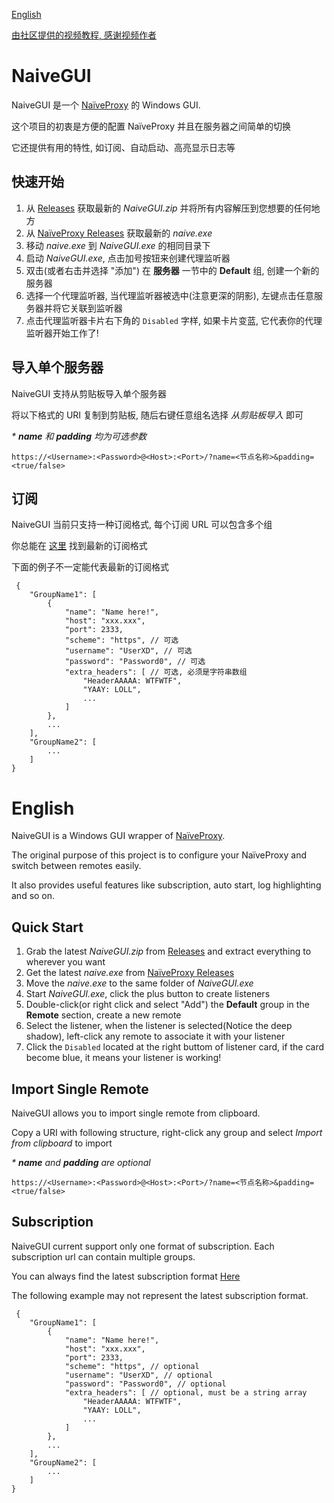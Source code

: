 [English](#English)

[由社区提供的视频教程, 感谢视频作者](https://youtu.be/p9MZMAvVLAA?t=510)

# NaiveGUI
NaiveGUI 是一个 [NaïveProxy](https://github.com/klzgrad/naiveproxy) 的  Windows GUI.

这个项目的初衷是方便的配置 NaïveProxy 并且在服务器之间简单的切换

它还提供有用的特性, 如订阅、自动启动、高亮显示日志等

## 快速开始
1. 从 [Releases](https://github.com/ExcitedCodes/NaiveGUI/releases) 获取最新的 _NaiveGUI.zip_ 并将所有内容解压到您想要的任何地方
2. 从 [NaïveProxy Releases](https://github.com/klzgrad/naiveproxy/releases) 获取最新的 _naive.exe_
3. 移动 _naive.exe_ 到 _NaiveGUI.exe_ 的相同目录下
4. 启动 _NaiveGUI.exe_, 点击加号按钮来创建代理监听器
5. 双击(或者右击并选择 "添加") 在 __服务器__ 一节中的 __Default__ 组, 创建一个新的服务器
6. 选择一个代理监听器, 当代理监听器被选中(注意更深的阴影), 左键点击任意服务器并将它关联到监听器
7. 点击代理监听器卡片右下角的 `Disabled` 字样, 如果卡片变蓝, 它代表你的代理监听器开始工作了!

## 导入单个服务器
NaiveGUI 支持从剪贴板导入单个服务器

将以下格式的 URI 复制到剪贴板, 随后右键任意组名选择 _从剪贴板导入_ 即可

_* __name__ 和 __padding__ 均为可选参数_
```
https://<Username>:<Password>@<Host>:<Port>/?name=<节点名称>&padding=<true/false>
```

## 订阅
NaiveGUI 当前只支持一种订阅格式, 每个订阅 URL 可以包含多个组

你总能在 [这里](https://github.com/ExcitedCodes/NaiveGUI/blob/master/NaiveWPF/Data/Subscription.cs) 找到最新的订阅格式

下面的例子不一定能代表最新的订阅格式
```jsonc
 {
    "GroupName1": [
        {
            "name": "Name here!",
            "host": "xxx.xxx",
            "port": 2333,
            "scheme": "https", // 可选
            "username": "UserXD", // 可选
            "password": "Password0", // 可选
            "extra_headers": [ // 可选, 必须是字符串数组
                "HeaderAAAAA: WTFWTF",
                "YAAY: LOLL",
                ...
            ]
        },
        ...
    ],
    "GroupName2": [
        ...
    ]
}
```

# English
NaiveGUI is a Windows GUI wrapper of [NaïveProxy](https://github.com/klzgrad/naiveproxy).

The original purpose of this project is to configure your NaïveProxy and switch between remotes easily.

It also provides useful features like subscription, auto start, log highlighting and so on.

## Quick Start
1. Grab the latest _NaiveGUI.zip_ from [Releases](https://github.com/ExcitedCodes/NaiveGUI/releases) and extract everything to wherever you want
2. Get the latest _naive.exe_ from  [NaïveProxy Releases](https://github.com/klzgrad/naiveproxy/releases)
3. Move the _naive.exe_ to the same folder of _NaiveGUI.exe_
4. Start _NaiveGUI.exe_, click the plus button to create listeners
5. Double-click(or right click and select "Add") the __Default__ group in the __Remote__ section, create a new remote
6. Select the listener, when the listener is selected(Notice the deep shadow), left-click any remote to associate it with your listener
7. Click the `Disabled` located at the right buttom of listener card, if the card become blue, it means your listener is working!

## Import Single Remote
NaiveGUI allows you to import single remote from clipboard.

Copy a URI with following structure, right-click any group and select _Import from clipboard_ to import

_* __name__ and __padding__ are optional_
```
https://<Username>:<Password>@<Host>:<Port>/?name=<节点名称>&padding=<true/false>
```

## Subscription
NaiveGUI current support only one format of subscription. Each subscription url can contain multiple groups.

You can always find the latest subscription format [Here](https://github.com/ExcitedCodes/NaiveGUI/blob/master/NaiveWPF/Data/Subscription.cs)

The following example may not represent the latest subscription format.
```jsonc
 {
    "GroupName1": [
        {
            "name": "Name here!",
            "host": "xxx.xxx",
            "port": 2333,
            "scheme": "https", // optional
            "username": "UserXD", // optional
            "password": "Password0", // optional
            "extra_headers": [ // optional, must be a string array
                "HeaderAAAAA: WTFWTF",
                "YAAY: LOLL",
                ...
            ]
        },
        ...
    ],
    "GroupName2": [
        ...
    ]
}
```
